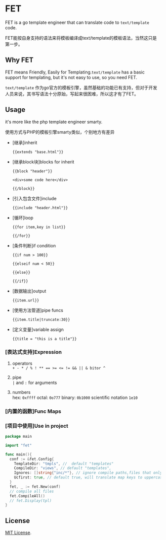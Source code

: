 # FET
FET is a go template engineer that can translate code to `text/template` code.

FET能按自身支持的语法来将模板编译成text/template的模板语法，当然这只是第一步。

## Why FET
FET means Friendly, Easily for Templating.`text/template` has a basic support for templating, but it's not easy to use, so you need FET.

`text/template` 作为go官方的模板引擎，虽然基础的功能已有支持，但对于开发人员来说，其书写语法十分原始，写起来很困难，所以这才有了FET。


## Usage

it's more like the php template engineer smarty.

使用方式与PHP的模板引擎smarty类似，个别地方有差异

- [继承]inherit

  `{{extends "base.html"}}`

- [继承block块]blocks for inherit
  
  `{{block "header"}}`

    `<div>some code here</div>`
  
  `{{/block}}`

- [引入包含文件]include

  `{{include "header.html"}}`

- [循环]loop
  
  `{{for item,key in list}}`

  `{{/for}}`

- [条件判断]if condition
  
  `{{if num > 100}}`
  
  `{{elseif num < 50}}`
  
  `{{else}}`
  
  `{{/if}}`

- [数据输出]output
  
  `{{item.url}}`

- [使用方法管道]pipe funcs

  `{{item.title|truncate:30}}`

- [定义变量]variable assign
  
  `{{title = "this is a title"}}`

### [表达式支持]Expression
  
1. operators  
`+ - * / % ! ** == >= <= != && || & bitor ^`

2. pipe   
  `|` and `:` for arguments

3. numbers  
  hex: `0xffff` octal: `0o777` binary: `0b1000` scientific notation `1e10`

### [内置的函数]Func Maps

### [项目中使用]Use in project
```go
package main

import "fet"

func main(){
  conf := &fet.Config{
    TemplateDir: "tmpls", //  default "templates"
    CompileDir: "views", // default "templates",
    Ignores: []string{"inc/*"}, // ignore compile paths,files that only will include.use filepath.Match
    Ucfirst: true, // default true, will translate map keys to uppercase.
  }
  fet, _ := fet.New(conf)
  // compile all files
  fet.CompileAll()
  // fet.Display(tpl)
}
```


## License

[MIT License](./LICENSE).